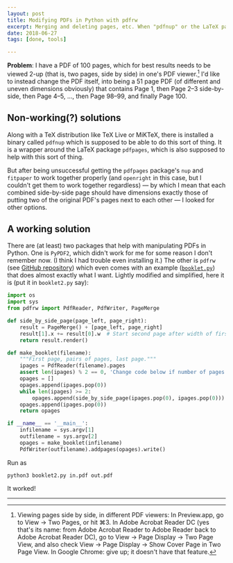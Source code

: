 ```yaml
---
layout: post
title: Modifying PDFs in Python with pdfrw
excerpt: Merging and deleting pages, etc. When "pdfnup" or the LaTeX package "pdfpages" aren't enough.
date: 2018-06-27
tags: [done, tools]

---
```


**Problem**: I have a PDF of 100 pages, which for best results needs to be viewed 2-up (that is, two pages, side by side) in one's PDF viewer.[^twopages] I'd like to instead change the PDF itself, into being a 51 page PDF (of different and uneven dimensions obviously) that contains Page 1, then Page 2–3 side-by-side, then Page 4–5, ..., then Page 98–99, and finally Page 100.

## Non-working(?) solutions

Along with a TeX distribution like TeX Live or MiKTeX, there is installed a binary called `pdfnup` which is supposed to be able to do this sort of thing. It is a wrapper around the LaTeX package `pdfpages`, which is also supposed to help with this sort of thing.

But after being unsuccessful getting the `pdfpages` package's `nup` and `fitpaper` to work together properly (and `openright` in this case, but I couldn't get them to work together regardless) — by which I mean that each combined side-by-side page should have dimensions exactly those of putting two of the original PDF's pages next to each other — I looked for other options.

## A working solution

There are (at least) two packages that help with manipulating PDFs in Python. One is `PyPDF2`, which didn't work for me for some reason I don't remember now. (I think I had trouble even installing it.) The other is `pdfrw` (see [GitHub repository](https://github.com/pmaupin/pdfrw)) which even comes with an example ([`booklet.py`](https://github.com/pmaupin/pdfrw/blob/master/examples/booklet.py)) that does almost exactly what I want. Lightly modified and simplified, here it is (put it in `booklet2.py` say):

```python
import os
import sys
from pdfrw import PdfReader, PdfWriter, PageMerge

def side_by_side_page(page_left, page_right):
    result = PageMerge() + [page_left, page_right]
    result[1].x += result[0].w  # Start second page after width of first page.
    return result.render()

def make_booklet(filename):
    """First page, pairs of pages, last page."""
    ipages = PdfReader(filename).pages
    assert len(ipages) % 2 == 0, 'Change code below if number of pages is odd.'
    opages = []
    opages.append(ipages.pop(0))
    while len(ipages) >= 2:
        opages.append(side_by_side_page(ipages.pop(0), ipages.pop(0)))
    opages.append(ipages.pop(0))
    return opages

if __name__ == '__main__':
    infilename = sys.argv[1]
    outfilename = sys.argv[2]
    opages = make_booklet(infilename)
    PdfWriter(outfilename).addpages(opages).write()
```

Run as

```
python3 booklet2.py in.pdf out.pdf
```

It worked!



[^twopages]: Viewing pages side by side, in different PDF viewers: In Preview.app, go to View → Two Pages, or hit ⌘3. In Adobe Acrobat Reader DC (yes that's its name: from Adobe Acrobat Reader to Adobe Reader back to Adobe Acrobat Reader DC), go to View → Page Display → Two Page View, and also check View → Page Display → Show Cover Page in Two Page View. In Google Chrome: give up; it doesn't have that feature.



----
